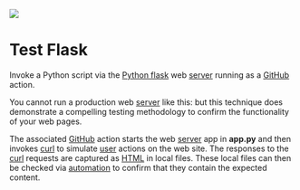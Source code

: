 <div>
    <p><a href="https://github.com/philiprbrenan/flask"><img src="https://github.com/philiprbrenan/flask/workflows/Test/badge.svg"></a>
</div>

# Test Flask

Invoke a Python script via the [Python
flask](https://flask.palletsprojects.com) web [server](https://en.wikipedia.org/wiki/Server_(computing)) running as a [GitHub](https://github.com/philiprbrenan) action.

You cannot run a production web [server](https://en.wikipedia.org/wiki/Server_(computing)) like this: but this technique does
demonstrate a compelling testing methodology to confirm the functionality of
your web pages.

The associated [GitHub](https://github.com/philiprbrenan) action starts the web [server](https://en.wikipedia.org/wiki/Server_(computing)) app in **app.py** and then
invokes [curl](https://linux.die.net/man/1/curl) to simulate [user](https://en.wikipedia.org/wiki/User_(computing)) actions on the web site. The responses to the [curl](https://linux.die.net/man/1/curl) requests are captured as [HTML](https://en.wikipedia.org/wiki/HTML) in local files. These local files can then
be checked via [automation](https://en.wikipedia.org/wiki/Automation) to confirm that they contain the expected content.
